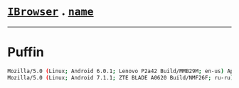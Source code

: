 # [`IBrowser`](/api/main/get-browser.md) . [`name`](../name.md)
---
# Puffin

```sh
Mozilla/5.0 (Linux; Android 6.0.1; Lenovo P2a42 Build/MMB29M; en-us) AppleWebKit/537.36 (KHTML, like Gecko) Chrome/42.0.2311.135 Mobile Safari/537.36 Puffin/6.0.8.15804AP
Mozilla/5.0 (Linux; Android 7.1.1; ZTE BLADE A0620 Build/NMF26F; ru-ru) AppleWebKit/537.36 (KHTML, like Gecko) Chrome/79.0.3945.136 Mobile Safari/537.36 Puffin/9.2.0.50586AP
```